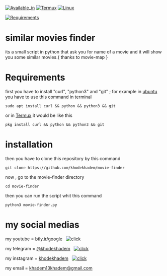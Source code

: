 


[![Available_in](https://img.shields.io/badge/-Available%20in-555)]()
[![Termux](https://img.shields.io/badge/-TERMUX-blue)](https://play.google.com/store/apps/details?id=com.termux&hl=en_US&gl=US)
[![Linux](https://img.shields.io/badge/-LINUX-blue)](https://ubuntu.com/)



[![Requirements](https://img.shields.io/badge/Requirements-python3%20%2F%20curl%20%2F%20git-blue)]()



# similar movies finder
its a small script in python that ask you for name of a movie and it will show you some similar movies.{ thanks to movie-map }

# Requirements

first you have to install "curl", "python3" and "git" ; for example in [ubuntu](ubuntu.com) you have to use this command in terminal

    sudo apt install curl && python && python3 && git
or in [Termux](https://play.google.com/store/apps/details?id=com.termux&hl=en_US&gl=US) it would be like this
    
    pkg install curl && python && python3 && git

# installation

then you have to clone this repository by this command 
    
    git clone https://github.com/khodekhadem/movie-finder

now , go to the movie-finder directory

    cd movie-finder

then you can run the script whit this command 

    python3 movie-finder.py


                                                              

# my social medias


my youtube = [btly.ir/google](btly.ir/google)  &nbsp;  [![click](https://img.shields.io/badge/-Click!-1CACA7)](btly.ir/google)

my telegram = [@khodekhadem](https://t.me/khodekhadem)  &nbsp;  [![click](https://img.shields.io/badge/-Click!-1CACA7)](https://t.me/khodekhadem)

my instagram = [khodekhadem](www.instagram.com/khodekhadem)  &nbsp;  [![click](https://img.shields.io/badge/-Click!-1CACA7)](www.instagram.com/khodekhadem)

my email = khadem13khadem@gmail.com


